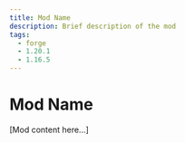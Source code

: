 ```yaml
---
title: Mod Name
description: Brief description of the mod
tags:
  - forge
  - 1.20.1
  - 1.16.5
---
```


# Mod Name
[Mod content here...]
